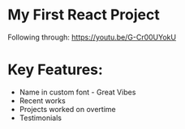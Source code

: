 # My First React Project

Following through: 
https://youtu.be/G-Cr00UYokU

# Key Features:
* Name in custom font - Great Vibes
* Recent works
* Projects worked on overtime
* Testimonials
